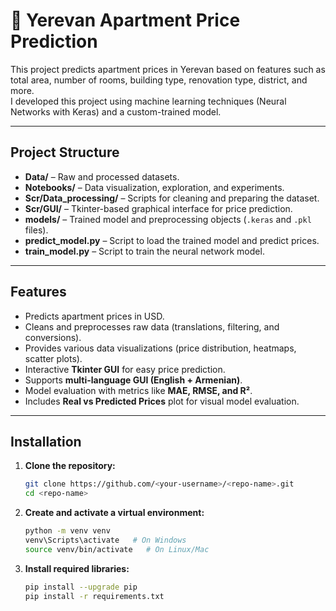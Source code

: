 # 🏢 Yerevan Apartment Price Prediction

This project predicts apartment prices in Yerevan based on features such as total area, number of rooms, building type, renovation type, district, and more.  
I developed this project using machine learning techniques (Neural Networks with Keras) and a custom-trained model.

---

## **Project Structure**
- **Data/** – Raw and processed datasets.
- **Notebooks/** – Data visualization, exploration, and experiments.
- **Scr/Data_processing/** – Scripts for cleaning and preparing the dataset.
- **Scr/GUI/** – Tkinter-based graphical interface for price prediction.
- **models/** – Trained model and preprocessing objects (`.keras` and `.pkl` files).
- **predict_model.py** – Script to load the trained model and predict prices.
- **train_model.py** – Script to train the neural network model.

---

## **Features**
- Predicts apartment prices in USD.
- Cleans and preprocesses raw data (translations, filtering, and conversions).
- Provides various data visualizations (price distribution, heatmaps, scatter plots).
- Interactive **Tkinter GUI** for easy price prediction.
- Supports **multi-language GUI (English + Armenian)**.
- Model evaluation with metrics like **MAE, RMSE, and R²**.
- Includes **Real vs Predicted Prices** plot for visual model evaluation.

---

## **Installation**
1. **Clone the repository:**
   ```bash
   git clone https://github.com/<your-username>/<repo-name>.git
   cd <repo-name>

2. **Create and activate a virtual environment:**
    ```bash
    python -m venv venv
    venv\Scripts\activate   # On Windows
    source venv/bin/activate   # On Linux/Mac

3. **Install required libraries:**
    ```bash
    pip install --upgrade pip
    pip install -r requirements.txt